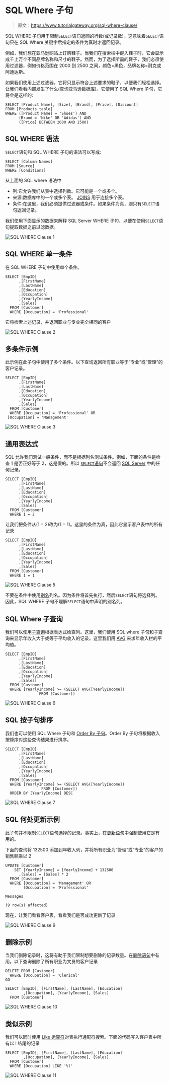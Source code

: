 # SQL Where 子句

> 原文：<https://www.tutorialgateway.org/sql-where-clause/>

SQL WHERE 子句用于限制`SELECT`语句返回的行数(或记录数)。这意味着`SELECT`语句只在 SQL Where 关键字后指定的条件为真时才返回记录。

例如，我们想在亚马逊网站上订购鞋子。当我们在搜索栏中键入鞋子时，它会显示成千上万个不同品牌名称和尺寸的鞋子。然而，为了选择所需的鞋子，我们必须使用过滤器，例如价格范围在 2000 到 2500 之间，颜色=黑色，品牌名称=耐克或阿迪达斯。

如果我们使用上述过滤器，它将只显示符合上述要求的鞋子，以便我们轻松选择。让我们看看内部发生了什么(查询亚马逊数据库)。它使用了 SQL Where 子句，它将会是这样的:

```
SELECT [Product Name], [Size], [Brand], [Price], [Discount]
FROM [Products_table]
WHERE ([Product Name] = 'Shoes') AND 
      (Brand = 'Nike' OR 'Adidas') AND 
      ([Price] BETWEEN 2000 AND 2500)
```

## SQL WHERE 语法

`SELECT`语句和 SQL WHERE 子句的语法可以写成:

```
SELECT [Column Names]
FROM [Source]
WHERE [Conditions]
```

从上面的 SQL where 语法中

*   列:它允许我们从表中选择列数。它可能是一个或多个。
*   来源:数据库中的一个或多个表。 [JOINS](https://www.tutorialgateway.org/sql-joins/) 用于连接多个表。
*   条件:在这里，我们必须提供过滤器或条件。如果条件为真，则只有`SELECT`语句返回记录。

我们使用下面显示的数据来解释 SQL Server WHERE 子句，以便在使用`SELECT`语句提取数据之前过滤数据。

![SQL WHERE Clause 1](img/cd8e87543bde00240f9e40a978988152.png)

## SQL WHERE 单一条件

在 SQL WHERE 子句中使用单个条件。

```
SELECT [EmpID]
      ,[FirstName]
      ,[LastName]
      ,[Education]
      ,[Occupation]
      ,[YearlyIncome]
      ,[Sales]
  FROM [Customer]
  WHERE [Occupation] = 'Professional'
```

它将检索上述记录，并返回职业与专业完全相同的客户

![SQL WHERE Clause 2](img/e8eb095d1566823d2ef744f79cf39e30.png)

## 多条件示例

此示例在此子句中使用了多个条件。以下查询返回所有职业等于“专业”或“管理”的客户记录。

```
SELECT [EmpID]
      ,[FirstName]
      ,[LastName]
      ,[Education]
      ,[Occupation]
      ,[YearlyIncome]
      ,[Sales]
  FROM [Customer]
  WHERE [Occupation] = 'Professional' OR
 [Occupation] = 'Management'
```

![SQL WHERE Clause 3](img/42f15b9b1565e67eb32d89f11aab5124.png)

## 通用表达式

SQL 允许我们测试一般条件，而不是根据列名测试条件。例如，下面的条件是检查 1 是否正好等于 2，这是假的。所以 [`SELECT`语句](https://www.tutorialgateway.org/sql-select-statement/)不会返回 [SQL Server](https://www.tutorialgateway.org/sql/) 中的任何记录。

```
SELECT [EmpID]
      ,[FirstName]
      ,[LastName]
      ,[Education]
      ,[Occupation]
      ,[YearlyIncome]
      ,[Sales]
  FROM [Customer]
  WHERE 1 = 2
```

让我们把条件从(1 = 2)改为(1 = 1)。这里的条件为真，因此它显示客户表中的所有记录

```
SELECT [EmpID]
      ,[FirstName]
      ,[LastName]
      ,[Education]
      ,[Occupation]
      ,[YearlyIncome]
      ,[Sales]
  FROM [Customer]
  WHERE 1 = 1
```

![SQL WHERE Clause 5](img/d7ef370326a975b1dbed598b2823ed34.png)

不要在条件中使用[别名](https://www.tutorialgateway.org/sql-alias/)列名。因为条件将首先执行，然后`SELECT`语句将选择列。因此，SQL WHERE 子句不理解`SELECT`语句中声明的别名列。

## SQL Where 子查询

我们可以使用[子查询](https://www.tutorialgateway.org/sql-subquery/)根据表达式检查列。这里，我们使用 SQL where 子句和子查询来显示年收入大于或等于平均收入的记录。这里我们用 [AVG](https://www.tutorialgateway.org/sql-avg-function/) 来求年收入栏的平均值。

```
SELECT [EmpID]
      ,[FirstName]
      ,[LastName]
      ,[Education]
      ,[Occupation]
      ,[YearlyIncome]
      ,[Sales]
  FROM [Customer]
  WHERE [YearlyIncome] >= (SELECT AVG([YearlyIncome]) 
			   FROM [Customer])
```

![SQL WHERE Clause 6](img/118316bccc3f2b4c787d91c742a970ee.png)

## SQL 按子句排序

我们也可以使用 SQL Where 子句和 [Order By 子句](https://www.tutorialgateway.org/sql-order-by-clause/)。Order By 子句将根据收入按降序对这些查询结果进行排序。

```
SELECT [EmpID]
      ,[FirstName]
      ,[LastName]
      ,[Education]
      ,[Occupation]
      ,[YearlyIncome]
      ,[Sales]
  FROM [Customer]
  WHERE [YearlyIncome] >= (SELECT AVG([YearlyIncome]) 
				FROM [Customer])
  ORDER BY [YearlyIncome] DESC
```

![SQL WHERE Clause 7](img/cca6121e8cf937ffe0f1589afbf95b19.png)

## SQL 何处更新示例

此子句并不限制`SELECT`语句选择的记录。事实上，在[更新语句](https://www.tutorialgateway.org/sql-update-statement/)中强制使用它是有用的。

下面的查询将 132500 添加到年收入列，并将所有职业为“管理”或“专业”的客户的销售额乘以 2

```
UPDATE [Customer]
	SET	[YearlyIncome] = [YearlyIncome] + 132500
      ,[Sales] = [Sales] * 2
  FROM [Customer]
  WHERE [Occupation] = 'Management' OR 
		[Occupation] = 'Professional'
```

```
Messages
--------
(9 row(s) affected)
```

现在，让我们看看客户表，看看我们是否成功更新了记录

![SQL WHERE Clause 9](img/2bb4ed3148b1cdedce226ff1cb07a818.png)

## 删除示例

当我们删除记录时，这将有助于我们限制想要删除的记录数量。在[删除语句](https://www.tutorialgateway.org/sql-delete-statement/)中有用。以下查询删除了所有职业为文员的客户记录

```
DELETE FROM [Customer]
  WHERE [Occupation] = 'Clerical'
GO

SELECT [EmpID], [FirstName], [LastName], [Education]
		,[Occupation], [YearlyIncome], [Sales]
  FROM [Customer]
```

![SQL WHERE Clause 10](img/16a0fd0f106716ac4c5f6dc9486edfcb.png)

## 类似示例

我们可以同时使用 [Like 运算符](https://www.tutorialgateway.org/sql-like/)对表执行通配符搜索。下面的代码写入客户表中所有以 l 结尾的记录

```
SELECT [EmpID], [FirstName], [LastName], [Education]
		,[Occupation], [YearlyIncome], [Sales]
  FROM [Customer]
  WHERE [Occupation] LIKE '%l'
```

![SQL WHERE Clause 11](img/cbd0618be7831d56eee9bcd765742d5e.png)